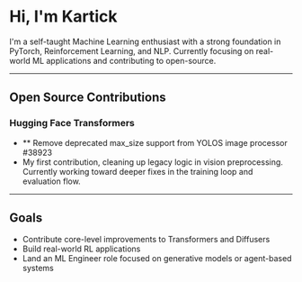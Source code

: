 # Hi, I'm Kartick

I'm a self-taught Machine Learning enthusiast with a strong foundation in PyTorch, Reinforcement Learning, and NLP. Currently focusing on real-world ML applications and contributing to open-source.

---

## Open Source Contributions

### Hugging Face Transformers

- ** Remove deprecated max_size support from YOLOS image processor #38923
- My first contribution, cleaning up legacy logic in vision preprocessing. Currently working toward deeper fixes in the training loop and evaluation flow.

---

## Goals

- Contribute core-level improvements to Transformers and Diffusers
- Build real-world RL applications
- Land an ML Engineer role focused on generative models or agent-based systems
